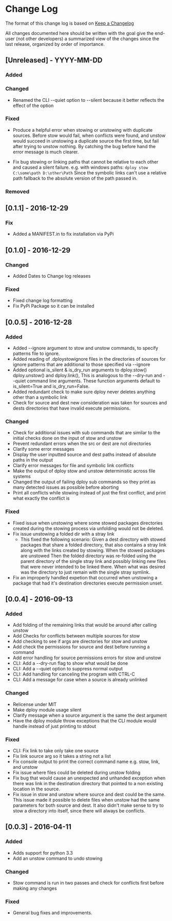 # Change Log

The format of this change log is based on [Keep a Changelog](http://keepachangelog.com/)

All changes documented here should be written with the goal give the end-user
(not other developers) a summarized view of the changes since the last release,
organized by order of importance.

## [Unreleased] - YYYY-MM-DD
### Added

### Changed
- Renamed the CLI --quiet option to --silent because it better reflects the
  effect of the option

### Fixed
- Produce a helpful error when stowing or unstowing with duplicate sources.
  Before stow would fail, when conflicts were found, and unstow would succeed in
  unstowing a duplicate source the first time, but fail after trying to unstow
  nothing. By catching the bug before hand the error message is much clearer.

- Fix bug stowing or linking paths that cannot be relative to each other and
  caused a silent failure.
  e.g. with windows paths: `dploy stow C:\some\path D:\other\Path`
  Since the symbolic links can't use a relative path fallback to the absolute
  version of the path passed in.

### Removed

## [0.1.1] - 2016-12-29
### Fix
- Added a MANIFEST.in to fix installation via PyPi

## [0.1.0] - 2016-12-29
### Changed
- Added Dates to Change log releases
### Fixed
- Fixed change log formatting
- Fix PyPi Package so it can be installed

## [0.0.5] - 2016-12-28
### Added
- Added --ignore argument to stow and unstow commands, to specify patterns file
  to ignore.
- Added reading of .dploystowignore files in the directories of sources for
  ignore patterns that are additional to those specified via --ignore
- Added optional is_silent & is_dry_run arguments to dploy.stow() dploy.unstow()
  and dploy.link(), This is analogous to the --dry-run and --quiet command line
  arguments. These function arguments default to is_silent=True and
  is_dry_run=False.
- Added redundant check to make sure dploy never deletes anything other than a
  symbolic link
- Check for source and dest new consideration was taken for sources
  and dests directories that have invalid execute permissions.

### Changed
- Check for additional issues with sub commands that are similar to the initial
  checks done on the input of stow and unstow
- Prevent redundant errors when the src or dest are not directories
- Clarify some error messages
- Display the user inputted source and dest paths instead of absolute paths in
  the output
- Clarify error messages for file and symbolic link conflicts
- Make the output of dploy stow and unstow deterministic across file systems
- Changed the output of failing dploy sub commands so they print as many
  detected issues as possible before aborting
- Print all conflicts while stowing instead of just the first conflict, and
  print what exactly the conflict is

### Fixed
- Fixed issue when unstowing where some stowed packages directories created
  during the stowing process via unfolding would not be deleted.
- Fix issue unstowing a folded dir with a stray link
    - This fixed the following scenario: Given a dest directory with stowed
      packages that share a folded directory, that also contains a stray link
      along with the links created by stowing. When the stowed packages are
      unstowed Then the folded directory was re-folded using the parent
      directory of the single stray link and possibly linking new files that
      were never intended to be linked there. When what was desired was the
      directory to just remain with the single stray symlink.
- Fix an improperly handled expetion that occurred when unstowing a package that
  had it's destination directories execute permission unset.


## [0.0.4] - 2016-09-13
### Added
- Add folding of the remaining links that would be around after calling unstow
- Add Checks for conflicts between multiple sources for stow
- Add checking to see if args are directories for stow and unstow
- Add check the permissions for source and dest before running a command
- Add error handling for source permissions errors for stow and unstow
- CLI: Add a --dry-run flag to show what would be done
- CLI: Add a --quiet option to suppress normal output
- CLI: Add handling for canceling the program with CTRL-C
- CLI: Add a message for case when a source is already unlinked

### Changed
- Relicense under MIT
- Make dploy module usage silent
- Clarify message when a source argument is the same the dest argument
- Have the dploy module throw exceptions that the CLI module would handle
  instead of just printing to stdout

### Fixed
- CLI: Fix link to take only take one source
- Fix link source arg so it takes a string not a list
- Fix console output to print the correct command name e.g. stow, link, and
  unstow
- Fix issue where files could be deleted during unstow folding
- Fix bug that would cause an unexpected and unhanded exception when there was
  link in the destination directory that pointed to a non existing location in
  the source.
- Fix issue in stow and unstow where source and dest could be the same. This
  issue made it possible to delete files when unstow had the same
  parameters for both source and dest. It also didn't make sense to try to stow
  a directory into itself, since there will always be conflicts.

## [0.0.3] - 2016-04-11
### Added
- Adds support for python 3.3
- Add an unstow command to undo stowing

### Changed
- Stow command is run in two passes and check for conflicts first before making
  any changes

### Fixed
- General bug fixes and improvements.
